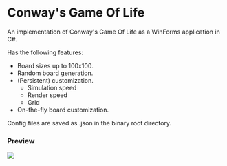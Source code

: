 # Conway's Game Of Life
An implementation of Conway's Game Of Life as a WinForms application in C#.

Has the following features:
- Board sizes up to 100x100.
- Random board generation.
- (Persistent) customization.
   - Simulation speed
   - Render speed
   - Grid
- On-the-fly board customization.

Config files are saved as .json in the binary root directory.

### Preview
![](https://i.imgur.com/rMo9ytp.png)
